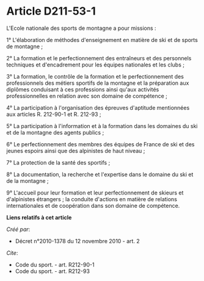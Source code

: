 # Article D211-53-1

L'Ecole nationale des sports de montagne a pour missions : 

1° L'élaboration de méthodes d'enseignement en matière de ski et de sports de montagne ; 

2° La formation et le perfectionnement des entraîneurs et des personnels techniques et d'encadrement pour les équipes
nationales et les clubs ; 

3° La formation, le contrôle de la formation et le perfectionnement des professionnels des métiers sportifs de la montagne et
la préparation aux diplômes conduisant à ces professions ainsi qu'aux activités professionnelles en relation avec son domaine
de compétence ; 

4° La participation à l'organisation des épreuves d'aptitude mentionnées aux articles R. 212-90-1 et R. 212-93 ; 

5° La participation à l'information et à la formation dans les domaines du ski et de la montagne des agents publics ; 

6° Le perfectionnement des membres des équipes de France de ski et des jeunes espoirs ainsi que des alpinistes de haut
niveau ; 

7° La protection de la santé des sportifs ; 

8° La documentation, la recherche et l'expertise dans le domaine du ski et de la montagne ; 

9° L'accueil pour leur formation et leur perfectionnement de skieurs et d'alpinistes étrangers ; la conduite d'actions en
matière de relations internationales et de coopération dans son domaine de compétence.

**Liens relatifs à cet article**

_Créé par_:

  - Décret n°2010-1378 du 12 novembre 2010 - art. 2

_Cite_:

  - Code du sport. - art. R212-90-1
  - Code du sport. - art. R212-93
